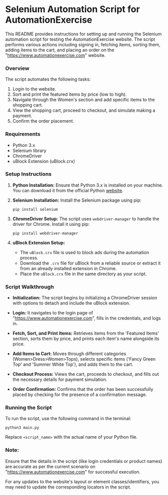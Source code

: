 
# Selenium Automation Script for AutomationExercise

This README provides instructions for setting up and running the Selenium automation script for testing the AutomationExercise website. The script performs various actions including signing in, fetching items, sorting them, adding items to the cart, and placing an order on the "https://www.automationexercise.com" website.

### Overview

The script automates the following tasks:
1. Login to the website.
2. Sort and print the featured items by price (low to high).
3. Navigate through the Women's section and add specific items to the shopping cart.
4. View the shopping cart, proceed to checkout, and simulate making a payment.
5. Confirm the order placement.

### Requirements
- Python 3.x
- Selenium library
- ChromeDriver
- uBlock Extension (uBlock.crx)

### Setup Instructions

1. **Python Installation:**
   Ensure that Python 3.x is installed on your machine. You can download it from the official Python [website](https://www.python.org/downloads/).

2. **Selenium Installation:**
   Install the Selenium package using pip:
   ```
   pip install selenium
   ```

3. **ChromeDriver Setup:**
   The script uses `webdriver-manager` to handle the driver for Chrome. Install it using pip:
   ```
   pip install webdriver-manager
   ```

4. **uBlock Extension Setup:**
   - The `uBlock.crx` file is used to block ads during the automation process.
   - Download the `.crx` file for uBlock from a reliable source or extract it from an already installed extension in Chrome.
   - Place the `uBlock.crx` file in the same directory as your script.

### Script Walkthrough

- **Initialization:**
  The script begins by initializing a ChromeDriver session with options to detach and include the uBlock extension.

- **Login:**
  It navigates to the login page of "https://www.automationexercise.com", fills in the credentials, and logs in.

- **Fetch, Sort, and Print Items:**
  Retrieves items from the 'Featured Items' section, sorts them by price, and prints each item's name alongside its price.

- **Add Items to Cart:**
  Moves through different categories (Women>Dress>Women>Tops), selects specific items ('Fancy Green Top' and 'Summer White Top'), and adds them to the cart.

- **Checkout Process:**
  Views the cart, proceeds to checkout, and fills out the necessary details for payment simulation.

- **Order Confirmation:**
  Confirms that the order has been successfully placed by checking for the presence of a confirmation message.

### Running the Script

To run the script, use the following command in the terminal:
```
python3 main.py
```
Replace `<script_name>` with the actual name of your Python file.

### Note:
Ensure that the details in the script (like login credentials or product names) are accurate as per the current scenario on 
"https://www.automationexercise.com" for successful execution.

For any updates to the website's layout or element classes/identifiers, you may need to update the corresponding locators in the script.
